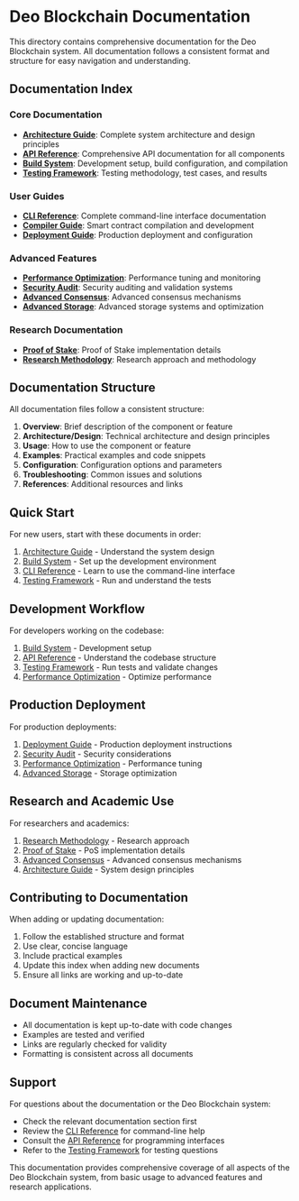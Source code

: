 # Deo Blockchain Documentation

This directory contains comprehensive documentation for the Deo Blockchain system. All documentation follows a consistent format and structure for easy navigation and understanding.

## Documentation Index

### Core Documentation

- **[Architecture Guide](ARCHITECTURE.md)**: Complete system architecture and design principles
- **[API Reference](API_REFERENCE.md)**: Comprehensive API documentation for all components
- **[Build System](BUILD_SYSTEM.md)**: Development setup, build configuration, and compilation
- **[Testing Framework](TESTING_FRAMEWORK.md)**: Testing methodology, test cases, and results

### User Guides

- **[CLI Reference](CLI_REFERENCE.md)**: Complete command-line interface documentation
- **[Compiler Guide](COMPILER_GUIDE.md)**: Smart contract compilation and development
- **[Deployment Guide](DEPLOYMENT_GUIDE.md)**: Production deployment and configuration

### Advanced Features

- **[Performance Optimization](PERFORMANCE_OPTIMIZATION.md)**: Performance tuning and monitoring
- **[Security Audit](SECURITY_AUDIT.md)**: Security auditing and validation systems
- **[Advanced Consensus](ADVANCED_CONSENSUS.md)**: Advanced consensus mechanisms
- **[Advanced Storage](ADVANCED_STORAGE.md)**: Advanced storage systems and optimization

### Research Documentation

- **[Proof of Stake](PROOF_OF_STAKE.md)**: Proof of Stake implementation details
- **[Research Methodology](RESEARCH_METHODOLOGY.md)**: Research approach and methodology

## Documentation Structure

All documentation files follow a consistent structure:

1. **Overview**: Brief description of the component or feature
2. **Architecture/Design**: Technical architecture and design principles
3. **Usage**: How to use the component or feature
4. **Examples**: Practical examples and code snippets
5. **Configuration**: Configuration options and parameters
6. **Troubleshooting**: Common issues and solutions
7. **References**: Additional resources and links

## Quick Start

For new users, start with these documents in order:

1. [Architecture Guide](ARCHITECTURE.md) - Understand the system design
2. [Build System](BUILD_SYSTEM.md) - Set up the development environment
3. [CLI Reference](CLI_REFERENCE.md) - Learn to use the command-line interface
4. [Testing Framework](TESTING_FRAMEWORK.md) - Run and understand the tests

## Development Workflow

For developers working on the codebase:

1. [Build System](BUILD_SYSTEM.md) - Development setup
2. [API Reference](API_REFERENCE.md) - Understand the codebase structure
3. [Testing Framework](TESTING_FRAMEWORK.md) - Run tests and validate changes
4. [Performance Optimization](PERFORMANCE_OPTIMIZATION.md) - Optimize performance

## Production Deployment

For production deployments:

1. [Deployment Guide](DEPLOYMENT_GUIDE.md) - Production deployment instructions
2. [Security Audit](SECURITY_AUDIT.md) - Security considerations
3. [Performance Optimization](PERFORMANCE_OPTIMIZATION.md) - Performance tuning
4. [Advanced Storage](ADVANCED_STORAGE.md) - Storage optimization

## Research and Academic Use

For researchers and academics:

1. [Research Methodology](RESEARCH_METHODOLOGY.md) - Research approach
2. [Proof of Stake](PROOF_OF_STAKE.md) - PoS implementation details
3. [Advanced Consensus](ADVANCED_CONSENSUS.md) - Advanced consensus mechanisms
4. [Architecture Guide](ARCHITECTURE.md) - System design principles

## Contributing to Documentation

When adding or updating documentation:

1. Follow the established structure and format
2. Use clear, concise language
3. Include practical examples
4. Update this index when adding new documents
5. Ensure all links are working and up-to-date

## Document Maintenance

- All documentation is kept up-to-date with code changes
- Examples are tested and verified
- Links are regularly checked for validity
- Formatting is consistent across all documents

## Support

For questions about the documentation or the Deo Blockchain system:

- Check the relevant documentation section first
- Review the [CLI Reference](CLI_REFERENCE.md) for command-line help
- Consult the [API Reference](API_REFERENCE.md) for programming interfaces
- Refer to the [Testing Framework](TESTING_FRAMEWORK.md) for testing questions

This documentation provides comprehensive coverage of all aspects of the Deo Blockchain system, from basic usage to advanced features and research applications.
